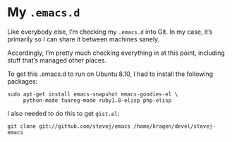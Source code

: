 My `.emacs.d`
===========

Like everybody else, I’m checking my `.emacs.d` into Git.  In my case,
it’s primarily so I can share it between machines sanely.

Accordingly, I’m pretty much checking everything in at this point,
including stuff that’s managed other places.

To get this .emacs.d to run on Ubuntu 8.10, I had to install the
following packages:

    sudo apt-get install emacs-snapshot emacs-goodies-el \
         python-mode tuareg-mode ruby1.8-elisp php-elisp

I also needed to do this to get `gist.el`:

    git clone git://github.com/stevej/emacs /home/kragen/devel/stevej-emacs

